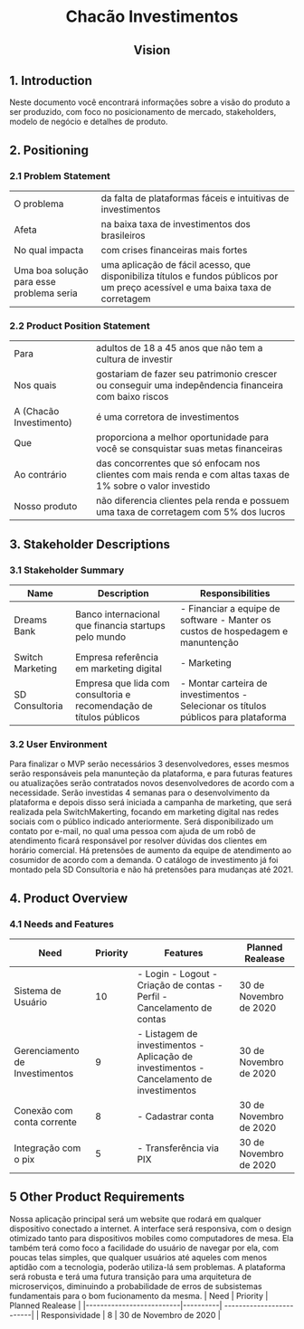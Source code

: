 <h1 align="center">Chacão Investimentos</h1>
<h2 align="center">Vision</h2>

## 1. Introduction

Neste documento você encontrará informações sobre a visão do produto a ser produzido, com foco no posicionamento de mercado, stakeholders, modelo de negócio e detalhes de produto.

## 2. Positioning 

### 2.1 Problem Statement
|||
|-|-|
| O problema                     | da falta de plataformas fáceis e intuitivas de investimentos|
| Afeta                          | na baixa taxa de investimentos dos brasileiros  |
| No qual impacta                | com crises financeiras mais fortes |
| Uma boa solução para esse problema seria | uma aplicação de fácil acesso, que disponibiliza títulos e fundos públicos por um preço acessível e uma baixa taxa de corretagem |

### 2.2 Product Position Statement
|||
|--------------------------------|-------------------------------------------------------------------------------------------------------------|
| Para                           | adultos de 18 a 45 anos que não tem a cultura de investir                                                   |
| Nos quais                      | gostariam de fazer seu patrimonio crescer ou conseguir uma indepêndencia financeira com baixo riscos        |
| A (Chacão Investimento)        | é uma corretora de investimentos                                                                            |
| Que                            | proporciona a melhor oportunidade para você se consquistar suas metas financeiras                           |
| Ao contrário                   | das concorrentes que só enfocam nos clientes com mais renda e com altas taxas de 1% sobre o valor investido |
| Nosso produto                  | não diferencia clientes pela renda e possuem uma taxa de corretagem com 5% dos lucros                        |


## 3. Stakeholder Descriptions
### 3.1 Stakeholder Summary

| Name                 | Description | Responsibilities |
|----------------------|----------------------------|------------------|
| Dreams Bank          | Banco internacional que financia startups pelo mundo       |  - Financiar a equipe de software - Manter os custos de hospedagem e manuntenção  |
| Switch Marketing          | Empresa referência em marketing digital      |  - Marketing  |
| SD Consultoria          | Empresa que lida com consultoria e recomendação de títulos públicos     |  - Montar carteira de investimentos - Selecionar os títulos públicos para plataforma   |
### 3.2 User Environment

Para finalizar o MVP serão necessários 3 desenvolvedores, esses mesmos serão responsáveis pela manunteção da plataforma, e para futuras features ou atualizações serão contratados novos desenvolvedores de acordo com a necessidade. Serão investidas 4 semanas para o desenvolvimento da plataforma e depois disso será iniciada a campanha de marketing, que será realizada pela SwitchMakerting, focando em marketing digital nas redes sociais com o público indicado anteriormente.
Será disponibilizado um contato por e-mail, no qual uma pessoa com ajuda de um robô de atendimento ficará responsável por resolver dúvidas dos clientes em horário comercial. Há pretensões de aumento da equipe de atendimento ao cosumidor de acordo com a demanda.
O catálogo de investimento já foi montado pela SD Consultoria e não há pretensões para mudanças até 2021. 

## 4. Product Overview
### 4.1 Needs and Features

| Need                           | Priority | Features                                                                                 | Planned Realease       |
|--------------------------------|----------|------------------------------------------------------------------------------------------| -----------------------|
| Sistema de Usuário             | 10       | - Login - Logout - Criação de contas - Perfil - Cancelamento de contas                   | 30 de Novembro de 2020 |
| Gerenciamento de Investimentos | 9        | - Listagem de investimentos - Aplicação de investimentos - Cancelamento de investimentos | 30 de Novembro de 2020 |
| Conexão com conta corrente     | 8        | - Cadastrar conta                                                                        | 30 de Novembro de 2020 |
| Integração com o pix           | 5        | - Transferência via PIX                                                                  | 30 de Novembro de 2020 |

## 5 Other Product Requirements

Nossa aplicação principal será um website que rodará em qualquer dispositivo conectado a internet. A interface será responsiva, com o design otimizado tanto para dispositivos mobiles como computadores de mesa. Ela também terá como foco a facilidade do usuário de navegar por ela, com poucas telas simples, que qualquer usuários até aqueles com menos aptidão com a tecnologia, poderão utiliza-lá sem problemas. A plataforma será robusta e terá uma futura transição para uma arquitetura de microserviços, diminuindo a probabilidade de erros de subsistemas fundamentais para o bom fucionamento da mesma.
| Need                     | Priority |  Planned Realease         |
|--------------------------|----------| -------------------------|
| Responsividade           | 8        | 30 de Novembro de 2020   |
